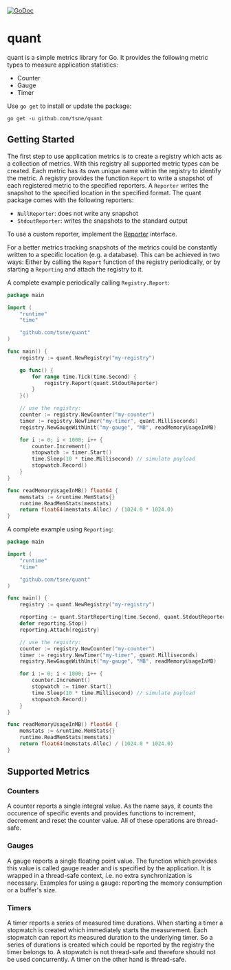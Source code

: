 [![GoDoc](https://godoc.org/github.com/tsne/quant?status.png)](https://godoc.org/github.com/tsne/quant)

# quant

quant is a simple metrics library for Go. It provides the following metric types to measure
application statistics:
* Counter
* Gauge
* Timer

Use `go get` to install or update the package:
```
go get -u github.com/tsne/quant
```

## Getting Started
The first step to use application metrics is to create a registry which acts as a
collection of metrics. With this registry all supported metric types can be created.
Each metric has its own unique name within the registry to identify the metric.
A registry provides the function `Report` to write a snapshot of each registered
metric to the specified reporters. A `Reporter` writes the snapshot to the specified
location in the specified format. The quant package comes with the following reporters:
* `NullReporter`: does not write any snapshot
* `StdoutReporter`: writes the snapshots to the standard output

To use a custom reporter, implement the [Reporter](https://godoc.org/github.com/tsne/quant#Reporter)
interface.

For a better metrics tracking snapshots of the metrics could be constantly written
to a specific location (e.g. a database). This can be achieved in two ways: Either by
calling the `Report` function of the registry periodically, or by starting a `Reporting`
and attach the registry to it.

A complete example periodically calling `Registry.Report`:
```go
package main

import (
	"runtime"
	"time"

	"github.com/tsne/quant"
)

func main() {
	registry := quant.NewRegistry("my-registry")

	go func() {
		for range time.Tick(time.Second) {
			registry.Report(quant.StdoutReporter)
		}
	}()

	// use the registry:
	counter := registry.NewCounter("my-counter")
	timer := registry.NewTimer("my-timer", quant.Milliseconds)
	registry.NewGaugeWithUnit("my-gauge", "MB", readMemoryUsageInMB)

	for i := 0; i < 1000; i++ {
		counter.Increment()
		stopwatch := timer.Start()
		time.Sleep(10 * time.Millisecond) // simulate payload
		stopwatch.Record()
	}
}

func readMemoryUsageInMB() float64 {
	memstats := &runtime.MemStats{}
	runtime.ReadMemStats(memstats)
	return float64(memstats.Alloc) / (1024.0 * 1024.0)
}
```

A complete example using `Reporting`:
```go
package main

import (
	"runtime"
	"time"

	"github.com/tsne/quant"
)

func main() {
	registry := quant.NewRegistry("my-registry")

	reporting := quant.StartReporting(time.Second, quant.StdoutReporter)
	defer reporting.Stop()
	reporting.Attach(registry)

	// use the registry:
	counter := registry.NewCounter("my-counter")
	timer := registry.NewTimer("my-timer", quant.Milliseconds)
	registry.NewGaugeWithUnit("my-gauge", "MB", readMemoryUsageInMB)

	for i := 0; i < 1000; i++ {
		counter.Increment()
		stopwatch := timer.Start()
		time.Sleep(10 * time.Millisecond) // simulate payload
		stopwatch.Record()
	}
}

func readMemoryUsageInMB() float64 {
	memstats := &runtime.MemStats{}
	runtime.ReadMemStats(memstats)
	return float64(memstats.Alloc) / (1024.0 * 1024.0)
}
```

## Supported Metrics
### Counters
A counter reports a single integral value. As the name says, it counts the occurence of
specific events and provides functions to increment, decrement and reset the counter value.
All of these operations are thread-safe.

### Gauges
A gauge reports a single floating point value. The function which provides this value is called
gauge reader and is specified by the application. It is wrapped in a thread-safe context, i.e.
no extra synchronization is necessary. Examples for using a gauge: reporting the memory
consumption or a buffer's size.

### Timers
A timer reports a series of measured time durations. When starting a timer a stopwatch
is created which immediately starts the measurement. Each stopwatch can report its measured
duration to the underlying timer. So a series of durations is created which could be
reported by the registry the timer belongs to. A stopwatch is not thread-safe and therefore
should not be used concurrently. A timer on the other hand is thread-safe.


